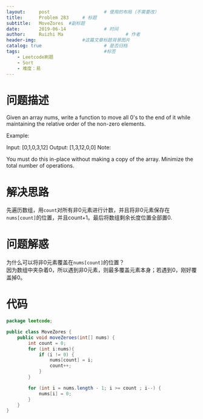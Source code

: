 ```yaml
---
layout:     post   				    # 使用的布局（不需要改）
title:      Problem	283 	# 标题 
subtitle:   MoveZores  #副标题
date:       2019-06-14				# 时间
author:     Ruizhi Ma 						# 作者
header-img:              	#这篇文章标题背景图片
catalog: true 						# 是否归档
tags:								#标签
    - Leetcode刷题
    - Sort
    - 难度：易
---
```

# 问题描述
Given an array nums, write a function to move all 0's to the end of it while maintaining the relative order of the non-zero elements.

Example:

Input: [0,1,0,3,12]
Output: [1,3,12,0,0]
Note:

You must do this in-place without making a copy of the array.
Minimize the total number of operations.

# 解决思路
先遍历数组，用```count```对所有非0元素进行计数，并且将非0元素保存在```nums[count]```的位置，并且count+1。最后将数组剩余长度位置全部置0.

# 问题解惑
为什么可以将非0元素覆盖在```nums[count]```的位置？   
因为数组中夹杂着0，所以遇到非0元素，则最多覆盖元素本身；若遇到0，刚好覆盖掉0。

# 代码
```java
package leetcode;

public class MoveZores {
    public void moveZeroes(int[] nums) {
        int count = 0;
        for (int i:nums){
            if (i != 0) {
                nums[count] = i;
                count++;
            }
        }

        for (int i = nums.length - 1; i >= count ; i--) {
            nums[i] = 0;
        }
    }
}

```